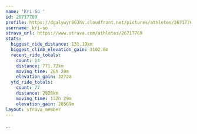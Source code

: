 ```yaml
---
name: 'Kri So '
id: 26717769
profile: https://dgalywyr863hv.cloudfront.net/pictures/athletes/26717769/7761026/14/large.jpg
username: kri-so
strava_url: https://www.strava.com/athletes/26717769
stats:
  biggest_ride_distance: 131.19km
  biggest_climb_elevation_gain: 1102.6m
  recent_ride_totals:
    count: 14
    distance: 771.72km
    moving_time: 26h 20m
    elevation_gain: 3272m
  ytd_ride_totals:
    count: 77
    distance: 2828km
    moving_time: 132h 29m
    elevation_gain: 28569m
layout: strava_member
--- 
```

...
